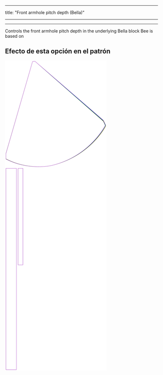 - - -
title: "Front armhole pitch depth (Bella)"
- - -

---

Controls the front armhole pitch depth in the underlying Bella block Bee is based on

## Efecto de esta opción en el patrón

![Esta imagen muestra el efecto de esta opción superponiendo varias variantes que tienen un valor diferente para esta opción](bee_frontarmholepitchdepth_sample.svg "Efecto de esta opción en el patrón")
